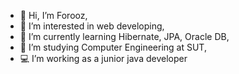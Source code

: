 - 👋 Hi, I’m Forooz,
- 👀 I’m interested in web developing,
- 🌱 I’m currently learning Hibernate, JPA, Oracle DB,
- 📝 I’m studying Computer Engineering at SUT,
- 💻 I’m working as a junior java developer

<!---
Forooz99/Forooz99 is a ✨ special ✨ repository because its `README.md` (this file) appears on your GitHub profile.
You can click the Preview link to take a look at your changes.
--->
